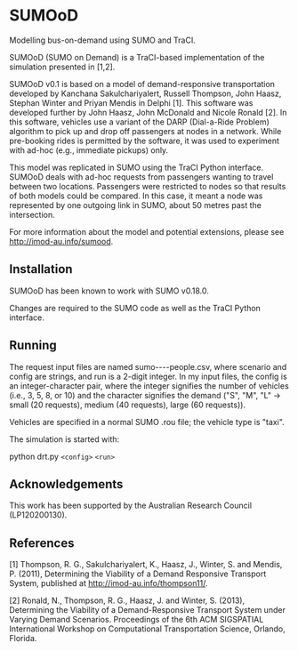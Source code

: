 SUMOoD
======

Modelling bus-on-demand using SUMO and TraCI.

SUMOoD (SUMO on Demand) is a TraCI-based implementation of the simulation
presented in [1,2].

SUMOoD v0.1 is based on a model of demand-responsive transportation developed by
Kanchana Sakulchariyalert, Russell Thompson, John Haasz, Stephan Winter and
Priyan Mendis in Delphi [1]. This software was developed further by John Haasz,
John McDonald and Nicole Ronald [2]. In this software, vehicles use a variant of
the DARP (Dial-a-Ride Problem) algorithm to pick up and drop off passengers at
nodes in a network. While pre-booking rides is permitted by the software, it was
used to experiment with ad-hoc (e.g., immediate pickups) only.

This model was replicated in SUMO using the TraCI Python interface. SUMOoD
deals with ad-hoc requests from passengers wanting to travel between two
locations.  Passengers were restricted to nodes so that results of both models
could be compared. In this case, it meant a node was represented by one outgoing
link in SUMO, about 50 metres past the intersection.

For more information about the model and potential extensions, please see
http://imod-au.info/sumood.

Installation
------------

SUMOoD has been known to work with SUMO v0.18.0.

Changes are required to the SUMO code as well as the TraCI Python interface.

Running
-------

The request input files are named sumo-<scenario>-<config>-<run>-people.csv,
where scenario and config are strings, and run is a 2-digit integer. In my input
files, the config is an integer-character pair, where the integer signifies the
number of vehicles (i.e., 3, 5, 8, or 10) and the character signifies the demand
("S", "M", "L" -> small (20 requests), medium (40 requests), large (60
requests)).

Vehicles are specified in a normal SUMO .rou file; the vehicle type is "taxi".

The simulation is started with:

python drt.py `<config>` `<run>`

Acknowledgements
----------------

This work has been supported by the Australian Research Council (LP120200130).

References
----------

[1] Thompson, R. G., Sakulchariyalert, K., Haasz, J., Winter, S. and Mendis, P.
(2011), Determining the Viability of a Demand Responsive Transport System,
published at http://imod-au.info/thompson11/.

[2] Ronald, N., Thompson, R. G., Haasz, J. and Winter, S. (2013), Determining the
Viability of a Demand-Responsive Transport System under Varying Demand
Scenarios. Proceedings of the 6th ACM SIGSPATIAL International Workshop on
Computational Transportation Science, Orlando, Florida.
